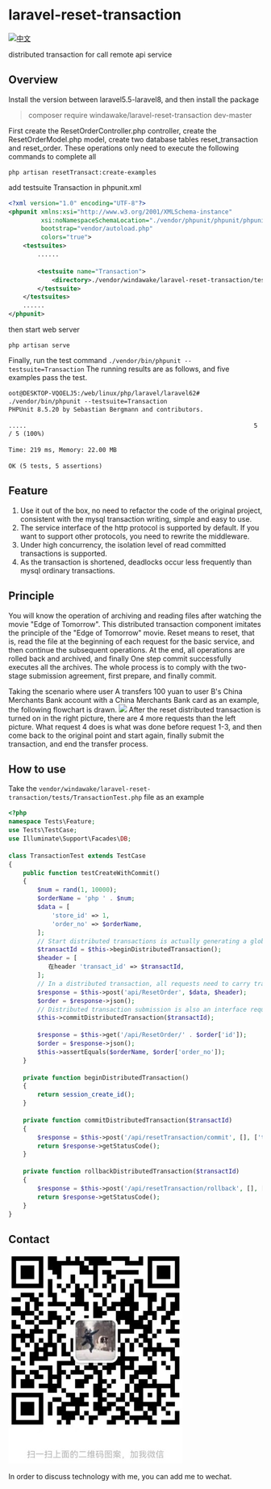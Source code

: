 # laravel-reset-transaction
[![中文](https://shields.io/static/v1?label=zh-cn&message=%E4%B8%AD%E6%96%87&color=red)](https://github.com/windawake/laravel-reset-transaction/blob/master/README_zh-CN.md)

distributed transaction for call remote api service

## Overview
Install the version between laravel5.5-laravel8, and then install the package
>composer require windawake/laravel-reset-transaction dev-master

First create the ResetOrderController.php controller, create the ResetOrderModel.php model, create two database tables reset_transaction and reset_order. These operations only need to execute the following commands to complete all
```shell
php artisan resetTransact:create-examples  
```

add testsuite Transaction in phpunit.xml 
```xml
<?xml version="1.0" encoding="UTF-8"?>
<phpunit xmlns:xsi="http://www.w3.org/2001/XMLSchema-instance"
         xsi:noNamespaceSchemaLocation="./vendor/phpunit/phpunit/phpunit.xsd"
         bootstrap="vendor/autoload.php"
         colors="true">
    <testsuites>
        ......

        <testsuite name="Transaction">
            <directory>./vendor/windawake/laravel-reset-transaction/tests</directory>
        </testsuite>
    </testsuites>
    ......
</phpunit>
```
then start web server
```shell
php artisan serve
```
Finally, run the test command `./vendor/bin/phpunit --testsuite=Transaction`
The running results are as follows, and five examples pass the test.
```shell
oot@DESKTOP-VQOELJ5:/web/linux/php/laravel/laravel62# ./vendor/bin/phpunit --testsuite=Transaction
PHPUnit 8.5.20 by Sebastian Bergmann and contributors.

.....                                                               5 / 5 (100%)

Time: 219 ms, Memory: 22.00 MB

OK (5 tests, 5 assertions)
```

## Feature
1. Use it out of the box, no need to refactor the code of the original project, consistent with the mysql transaction writing, simple and easy to use.
2. The service interface of the http protocol is supported by default. If you want to support other protocols, you need to rewrite the middleware.
3. Under high concurrency, the isolation level of read committed transactions is supported.
4. As the transaction is shortened, deadlocks occur less frequently than mysql ordinary transactions.

## Principle
You will know the operation of archiving and reading files after watching the movie "Edge of Tomorrow". This distributed transaction component imitates the principle of the "Edge of Tomorrow" movie. Reset means to reset, that is, read the file at the beginning of each request for the basic service, and then continue the subsequent operations. At the end, all operations are rolled back and archived, and finally One step commit successfully executes all the archives. The whole process is to comply with the two-stage submission agreement, first prepare, and finally commit.

Taking the scenario where user A transfers 100 yuan to user B's China Merchants Bank account with a China Merchants Bank card as an example, the following flowchart is drawn. ![](https://cdn.learnku.com/uploads/images/202111/18/46914/RRw5OHCKvK.png!large)
After the reset distributed transaction is turned on in the right picture, there are 4 more requests than the left picture. What request 4 does is what was done before request 1-3, and then come back to the original point and start again, finally submit the transaction, and end the transfer process.

## How to use

Take the `vendor/windawake/laravel-reset-transaction/tests/TransactionTest.php` file as an example
```php
<?php
namespace Tests\Feature;
use Tests\TestCase;
use Illuminate\Support\Facades\DB;

class TransactionTest extends TestCase
{
    public function testCreateWithCommit()
    {
        $num = rand(1, 10000);
        $orderName = 'php ' . $num;
        $data = [
            'store_id' => 1,
            'order_no' => $orderName,
        ];
		// Start distributed transactions is actually generating a globally unique id
        $transactId = $this->beginDistributedTransaction();
        $header = [
           在header 'transact_id' => $transactId,
        ];
		// In a distributed transaction, all requests need to carry transact_id in the request header
        $response = $this->post('api/ResetOrder', $data, $header);
        $order = $response->json();
		// Distributed transaction submission is also an interface request to process all the previous archive records
        $this->commitDistributedTransaction($transactId);

        $response = $this->get('/api/ResetOrder/' . $order['id']);
        $order = $response->json();
        $this->assertEquals($orderName, $order['order_no']);
    }

    private function beginDistributedTransaction()
    {
        return session_create_id();
    }

    private function commitDistributedTransaction($transactId)
    {
        $response = $this->post('/api/resetTransaction/commit', [], ['transact_id' => $transactId]);
        return $response->getStatusCode();
    }

    private function rollbackDistributedTransaction($transactId)
    {
        $response = $this->post('/api/resetTransaction/rollback', [], ['transact_id' => $transactId]);
        return $response->getStatusCode();
    }
}

```

## Contact


![](https://github.com/windawake/notepad/blob/master/images/webchat01.jpg)

In order to discuss technology with me, you can add me to wechat.
